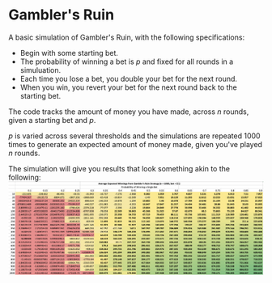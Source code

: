 # Gambler's Ruin

A basic simulation of Gambler's Ruin, with the following specifications: 
* Begin with some starting bet.
* The probability of winning a bet is *p* and fixed for all rounds in a simuluation.
* Each time you lose a bet, you double your bet for the next round. 
* When you win, you revert your bet for the next round back to the starting bet. 

The code tracks the amount of money you have made, across *n* rounds, given a starting bet and *p*. 

*p* is varied across several thresholds and the simulations are repeated 1000 times to generate an expected amount of money made, given you've played *n* rounds. 

The simulation will give you results that look something akin to the following: 
<img src="https://raw.githubusercontent.com/melodyyhuang/Gamblers-Ruin/master/Figures/result.png"/>
